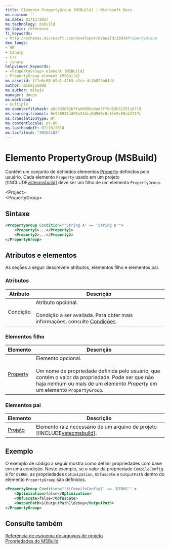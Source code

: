 ```yaml
---
title: Elemento PropertyGroup (MSBuild) | Microsoft Docs
ms.custom: ''
ms.date: 03/13/2017
ms.technology: msbuild
ms.topic: reference
f1_keywords:
- http://schemas.microsoft.com/developer/msbuild/2003#PropertyGroup
dev_langs:
- VB
- CSharp
- C++
- jsharp
helpviewer_keywords:
- <PropertyGroup> element [MSBuild]
- PropertyGroup element [MSBuild]
ms.assetid: ff1e6c68-b9a1-4263-a1ce-dc3b829a64d4
author: mikejo5000
ms.author: mikejo
manager: douge
ms.workload:
- multiple
ms.openlocfilehash: e8c532692b7faddd90a3a67ffdd52b512511d719
ms.sourcegitcommit: 0e5289414d90a314ca0d560c0c3fe9c88cb2217c
ms.translationtype: HT
ms.contentlocale: pt-BR
ms.lasthandoff: 07/19/2018
ms.locfileid: "39152182"
---
```

# <a name="propertygroup-element-msbuild"></a>Elemento PropertyGroup (MSBuild)
Contém um conjunto de definidos elementos [Property](../msbuild/property-element-msbuild.md) definidos pelo usuário. Cada elemento `Property` usado em um projeto [!INCLUDE[vstecmsbuild](../extensibility/internals/includes/vstecmsbuild_md.md)] deve ser um filho de um elemento `PropertyGroup`.  

 \<Project>  
 \<PropertyGroup>  

## <a name="syntax"></a>Sintaxe  

```xml  
<PropertyGroup Condition="'String A' == 'String B'">  
    <Property1>...</Property1>  
    <Property2>...</Property2>  
</PropertyGroup>  
```  

## <a name="attributes-and-elements"></a>Atributos e elementos  
 As seções a seguir descrevem atributos, elementos filho e elementos pai.  

### <a name="attributes"></a>Atributos  

|Atributo|Descrição|  
|---------------|-----------------|  
|Condição|Atributo opcional.<br /><br /> Condição a ser avaliada. Para obter mais informações, consulte [Condições](../msbuild/msbuild-conditions.md).|  

### <a name="child-elements"></a>Elementos filho  

|Elemento|Descrição|  
|-------------|-----------------|  
|[Property](../msbuild/property-element-msbuild.md)|Elemento opcional.<br /><br /> Um nome de propriedade definida pelo usuário, que contém o valor da propriedade. Pode ser que não haja nenhum ou mais de um elemento *Property* em um elemento `PropertyGroup`.|  

### <a name="parent-elements"></a>Elementos pai  

|Elemento|Descrição|  
|-------------|-----------------|  
|[Projeto](../msbuild/project-element-msbuild.md)|Elemento raiz necessário de um arquivo de projeto [!INCLUDE[vstecmsbuild](../extensibility/internals/includes/vstecmsbuild_md.md)].|  

## <a name="example"></a>Exemplo  
 O exemplo de código a seguir mostra como definir propriedades com base em uma condição. Neste exemplo, se o valor da propriedade `CompileConfig` é for `DEBUG`, as propriedades `Optimization`, `Obfuscate` e `OutputPath` dentro do elemento `PropertyGroup` são definidos.  

```xml  
<PropertyGroup Condition="'$(CompileConfig)' == 'DEBUG'" >  
    <Optimization>false</Optimization>  
    <Obfuscate>false</Obfuscate>  
    <OutputPath>$(OutputPath)\debug</OutputPath>  
</PropertyGroup>  
```  

## <a name="see-also"></a>Consulte também  
 [Referência de esquema de arquivos de projeto](../msbuild/msbuild-project-file-schema-reference.md)  
 [Propriedades do MSBuild](../msbuild/msbuild-properties.md)
